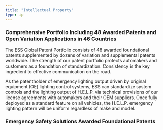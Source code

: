 ```yaml
---
title: "Intellectual Property"
type: ip
---
```

 
### Comprehensive Portfolio Including 48 Awarded Patents and Open Variation Applications in 46 Countries 

The ESS Global Patent Portfolio consists of 48 awarded foundational patents supplemented by dozens of variation and supplemental patents worldwide. The strength of our patent portfolio protects automakers and customers as a foundation of standardization. Consistency is the key ingredient to effective communication on the road. 

As the patentholder of emergency lighting output driven by original equipment (OE) lighting control systems, ESS can standardize system controls and the lighting output of H.E.L.P. via technical provisions of our license agreements with automakers and their OEM suppliers. Once fully deployed as a standard feature on all vehicles, the H.E.L.P. emergency lighting pattern will be uniform regardless of make and model.

### Emergency Safety Solutions Awarded Foundational Patents    
